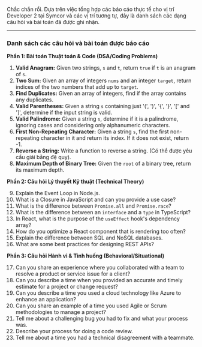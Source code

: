 Chắc chắn rồi. Dựa trên việc tổng hợp các báo cáo thực tế cho vị trí Developer 2 tại Symcor và các vị trí tương tự, đây là danh sách các dạng câu hỏi và bài toán đã được ghi nhận.

---

### **Danh sách các câu hỏi và bài toán được báo cáo**

**Phần 1: Bài toán Thuật toán & Code (DSA/Coding Problems)**

1.  **Valid Anagram:** Given two strings, `s` and `t`, return `true` if `t` is an anagram of `s`.
2.  **Two Sum:** Given an array of integers `nums` and an integer `target`, return indices of the two numbers that add up to `target`.
3.  **Find Duplicates:** Given an array of integers, find if the array contains any duplicates.
4.  **Valid Parentheses:** Given a string `s` containing just '(', ')', '{', '}', '[' and ']', determine if the input string is valid.
5.  **Valid Palindrome:** Given a string `s`, determine if it is a palindrome, ignoring cases and considering only alphanumeric characters.
6.  **First Non-Repeating Character:** Given a string `s`, find the first non-repeating character in it and return its index. If it does not exist, return -1.
7.  **Reverse a String:** Write a function to reverse a string. (Có thể được yêu cầu giải bằng đệ quy).
8.  **Maximum Depth of Binary Tree:** Given the `root` of a binary tree, return its maximum depth.

**Phần 2: Câu hỏi Lý thuyết Kỹ thuật (Technical Theory)**

9.  Explain the Event Loop in Node.js.
10. What is a Closure in JavaScript and can you provide a use case?
11. What is the difference between `Promise.all` and `Promise.race`?
12. What is the difference between an `interface` and a `type` in TypeScript?
13. In React, what is the purpose of the `useEffect` hook's dependency array?
14. How do you optimize a React component that is rendering too often?
15. Explain the difference between SQL and NoSQL databases.
16. What are some best practices for designing REST APIs?

**Phần 3: Câu hỏi Hành vi & Tình huống (Behavioral/Situational)**

17. Can you share an experience where you collaborated with a team to resolve a product or service issue for a client?
18. Can you describe a time when you provided an accurate and timely estimate for a project or change request?
19. Can you describe a time you used a cloud technology like Azure to enhance an application?
20. Can you share an example of a time you used Agile or Scrum methodologies to manage a project?
21. Tell me about a challenging bug you had to fix and what your process was.
22. Describe your process for doing a code review.
23. Tell me about a time you had a technical disagreement with a teammate.
